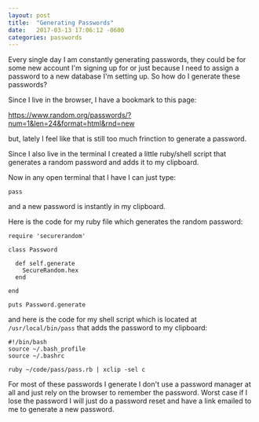 ```yaml
---
layout: post
title:  "Generating Passwords"
date:   2017-03-13 17:06:12 -0600
categories: passwords
---
```


Every single day I am constantly generating passwords, they could be for some
new account I'm signing up for or just because I need to assign a password to a
new database I'm setting up. So how do I generate these passwords?

Since I live in the browser, I have a bookmark to this page:

https://www.random.org/passwords/?num=1&len=24&format=html&rnd=new

but, lately I feel like that is still too much frinction to generate a password.

Since I also live in the terminal I created a little ruby/shell script that
generates a random password and adds it to my clipboard.

Now in any open terminal that I have I can just type:

    pass

and a new password is instantly in my clipboard.


Here is the code for my ruby file which generates the random password:


```
require 'securerandom'

class Password

  def self.generate
    SecureRandom.hex
  end

end

puts Password.generate
```

and here is the code for my shell script which is located at
`/usr/local/bin/pass` that adds the password to my clipboard:

```
#!/bin/bash
source ~/.bash_profile
source ~/.bashrc

ruby ~/code/pass/pass.rb | xclip -sel c
```

For most of these passwords I generate I don't use a password manager at all and
just rely on the browser to remember the password. Worst case if I lose the
password I will just do a password reset and have a link emailed to me to
generate a new password.
